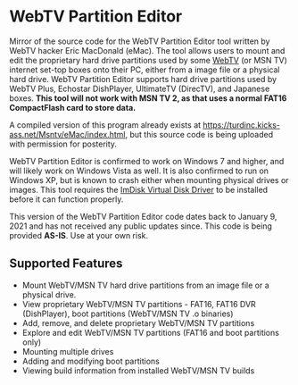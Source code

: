 # WebTV Partition Editor

Mirror of the source code for the WebTV Partition Editor tool written by WebTV hacker Eric MacDonald (eMac). The tool allows users to mount and edit the proprietary hard drive partitions used by some [WebTV](https://en.wikipedia.org/wiki/MSN_TV) (or MSN TV) internet set-top boxes onto their PC, either from a image file or a physical hard drive. WebTV Partition Editor supports hard drive partitions used by WebTV Plus, Echostar DishPlayer, UltimateTV (DirecTV), and Japanese boxes. **This tool will not work with MSN TV 2, as that uses a normal FAT16 CompactFlash card to store data.**

A compiled version of this program already exists at https://turdinc.kicks-ass.net/Msntv/eMac/index.html, but this source code is being uploaded with permission for posterity.

WebTV Partition Editor is confirmed to work on Windows 7 and higher, and will likely work on Windows Vista as well. It is also confirmed to run on Windows XP, but is known to crash either when mounting physical drives or images. This tool requires the [ImDisk Virtual Disk Driver](http://www.ltr-data.se/opencode.html/#ImDisk) to be installed before it can function properly.

This version of the WebTV Partition Editor code dates back to January 9, 2021 and has not received any public updates since. This code is being provided **AS-IS**. Use at your own risk.

## Supported Features
- Mount WebTV/MSN TV hard drive partitions from an image file or a physical drive.
- View proprietary WebTV/MSN TV partitions - FAT16, FAT16 DVR (DishPlayer), boot partitions (WebTV/MSN TV .o binaries)
- Add, remove, and delete proprietary WebTV/MSN TV partitions
- Explore and edit WebTV/MSN TV partitions (FAT16 and boot partitions only)
- Mounting multiple drives
- Adding and modifying boot partitions
- Viewing build information from installed WebTV/MSN TV builds
